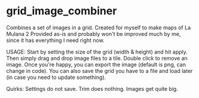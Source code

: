 # grid_image_combiner
Combines a set of images in a grid. Created for myself to make maps of La Mulana 2
Provided as-is and probably won't be improved much by me, since it has everything I need right now.

USAGE:
Start by setting the size of the grid (width & height) and hit apply. 
Then simply drag and drop image files to a tile. Double click to remove an image.
Once you're happy, you can export the image (default is png, can change in code).
You can also save the grid you have to a file and load later (in case you need to update something).

Quirks:
Settings do not save. Trim does nothing. Images get quite big.

